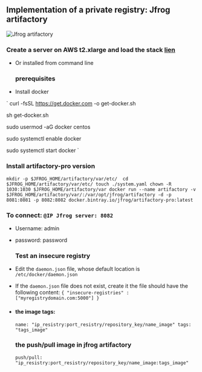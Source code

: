 ## Implementation of a private registry: Jfrog artifactory

![Jfrog artifactory](https://cdn.opsmatters.com/sites/default/files/logos/jfrog-logo.png)
  ### Create a server on AWS **t2.xlarge** and load the stack [lien](https://github.com/AbdoulRahimBarry/artifactory)

* Or installed from command line
  
  ### prerequisites

* Install docker

`
  curl -fsSL https://get.docker.com -o get-docker.sh
  
  sh get-docker.sh
  
  sudo usermod -aG docker centos
  
  sudo systemctl enable docker
  
  sudo systemctl start docker
`
  
  ### Install artifactory-pro version
  
  `mkdir -p $JFROG_HOME/artifactory/var/etc/ 
   cd $JFROG_HOME/artifactory/var/etc/
   touch ./system.yaml
   chown -R 1030:1030 $JFROG_HOME/artifactory/var
   docker run --name artifactory -v $JFROG_HOME/artifactory/var/:/var/opt/jfrog/artifactory -d -p 8081:8081 -p 8082:8082 docker.bintray.io/jfrog/artifactory-pro:latest`
  
  ### To connect: `@IP Jfrog server: 8082`

* Username: admin

* password: password
  
  ### Test an insecure registry

* Edit the `daemon.json` file, whose default location is `/etc/docker/daemon.json`

* If the `daemon.json` file does not exist, create it
  the file should have the following content:
  `{
  "insecure-registries" : ["myregistrydomain.com:5000"]
  }`

* #### the image tags:
  
  `name: "ip_resistry:port_resistry/repository_key/name_image"
   tags: "tags_image"`
  
  ### the push/pull image in jfrog artifactory
  
  `push/pull: "ip_resistry:port_resistry/repository_key/name_image:tags_image"`

